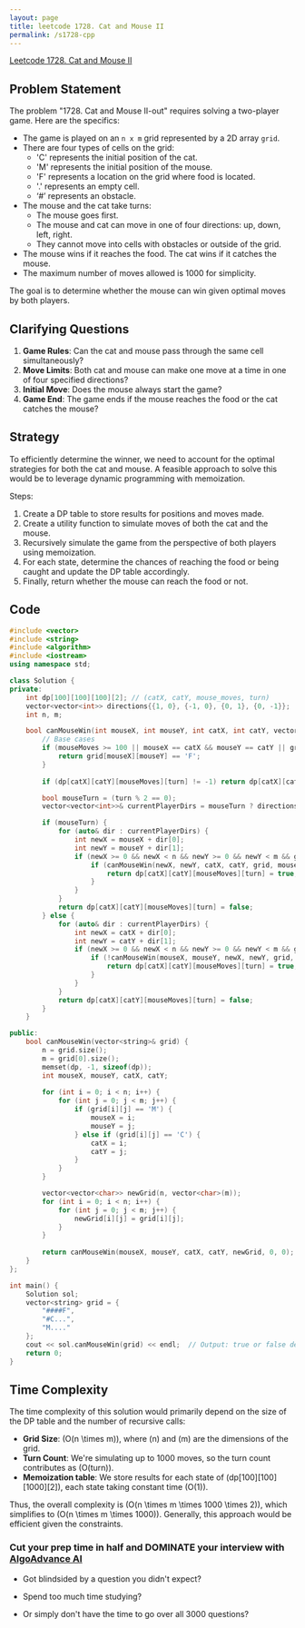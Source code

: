 ```yaml
---
layout: page
title: leetcode 1728. Cat and Mouse II
permalink: /s1728-cpp
---
```

[Leetcode 1728. Cat and Mouse II](https://algoadvance.github.io/algoadvance/l1728)
## Problem Statement

The problem "1728. Cat and Mouse II-out" requires solving a two-player game. Here are the specifics:

- The game is played on an `n x m` grid represented by a 2D array `grid`.
- There are four types of cells on the grid:
  - 'C' represents the initial position of the cat.
  - 'M' represents the initial position of the mouse.
  - 'F' represents a location on the grid where food is located.
  - '.' represents an empty cell.
  - ‘#’ represents an obstacle.
- The mouse and the cat take turns:
  - The mouse goes first.
  - The mouse and cat can move in one of four directions: up, down, left, right.
  - They cannot move into cells with obstacles or outside of the grid.
- The mouse wins if it reaches the food. The cat wins if it catches the mouse.
- The maximum number of moves allowed is 1000 for simplicity.

The goal is to determine whether the mouse can win given optimal moves by both players.

## Clarifying Questions

1. **Game Rules**: Can the cat and mouse pass through the same cell simultaneously?
2. **Move Limits**: Both cat and mouse can make one move at a time in one of four specified directions?
3. **Initial Move**: Does the mouse always start the game?
4. **Game End**: The game ends if the mouse reaches the food or the cat catches the mouse?

## Strategy

To efficiently determine the winner, we need to account for the optimal strategies for both the cat and mouse. A feasible approach to solve this would be to leverage dynamic programming with memoization. 

Steps:
1. Create a DP table to store results for positions and moves made.
2. Create a utility function to simulate moves of both the cat and the mouse.
3. Recursively simulate the game from the perspective of both players using memoization.
4. For each state, determine the chances of reaching the food or being caught and update the DP table accordingly.
5. Finally, return whether the mouse can reach the food or not.

## Code

```cpp
#include <vector>
#include <string>
#include <algorithm>
#include <iostream>
using namespace std;

class Solution {
private:
    int dp[100][100][100][2]; // (catX, catY, mouse_moves, turn)
    vector<vector<int>> directions{{1, 0}, {-1, 0}, {0, 1}, {0, -1}};
    int n, m;

    bool canMouseWin(int mouseX, int mouseY, int catX, int catY, vector<vector<char>>& grid, int mouseMoves, int turn) {
        // Base cases
        if (mouseMoves >= 100 || mouseX == catX && mouseY == catY || grid[mouseX][mouseY] == 'F') {
            return grid[mouseX][mouseY] == 'F';
        }
        
        if (dp[catX][catY][mouseMoves][turn] != -1) return dp[catX][catY][mouseMoves][turn];

        bool mouseTurn = (turn % 2 == 0);
        vector<vector<int>>& currentPlayerDirs = mouseTurn ? directions : directions;

        if (mouseTurn) {
            for (auto& dir : currentPlayerDirs) {
                int newX = mouseX + dir[0];
                int newY = mouseY + dir[1];
                if (newX >= 0 && newX < n && newY >= 0 && newY < m && grid[newX][newY] != '#') {
                    if (canMouseWin(newX, newY, catX, catY, grid, mouseMoves + 1, turn + 1)) {
                        return dp[catX][catY][mouseMoves][turn] = true;
                    }
                }
            }
            return dp[catX][catY][mouseMoves][turn] = false;
        } else {
            for (auto& dir : currentPlayerDirs) {
                int newX = catX + dir[0];
                int newY = catY + dir[1];
                if (newX >= 0 && newX < n && newY >= 0 && newY < m && grid[newX][newY] != '#') {
                    if (!canMouseWin(mouseX, mouseY, newX, newY, grid, mouseMoves, turn + 1)) {
                        return dp[catX][catY][mouseMoves][turn] = true;
                    }
                }
            }
            return dp[catX][catY][mouseMoves][turn] = false;
        }
    }

public:
    bool canMouseWin(vector<string>& grid) {
        n = grid.size();
        m = grid[0].size();
        memset(dp, -1, sizeof(dp));
        int mouseX, mouseY, catX, catY;
        
        for (int i = 0; i < n; i++) {
            for (int j = 0; j < m; j++) {
                if (grid[i][j] == 'M') {
                    mouseX = i;
                    mouseY = j;
                } else if (grid[i][j] == 'C') {
                    catX = i;
                    catY = j;
                }
            }
        }

        vector<vector<char>> newGrid(n, vector<char>(m));
        for (int i = 0; i < n; i++) {
            for (int j = 0; j < m; j++) {
                newGrid[i][j] = grid[i][j];
            }
        }
        
        return canMouseWin(mouseX, mouseY, catX, catY, newGrid, 0, 0);
    }
};

int main() {
    Solution sol;
    vector<string> grid = {
        "####F",
        "#C...",
        "M...."
    };
    cout << sol.canMouseWin(grid) << endl;  // Output: true or false depending on the grid configuration and positions.
    return 0;
}
```

## Time Complexity

The time complexity of this solution would primarily depend on the size of the DP table and the number of recursive calls:

- **Grid Size**: \(O(n \times m)\), where \(n\) and \(m\) are the dimensions of the grid.
- **Turn Count**: We're simulating up to 1000 moves, so the turn count contributes as \(O(turn)\).
- **Memoization table**: We store results for each state of \(dp[100][100][1000][2]\), each state taking constant time \(O(1)\).

Thus, the overall complexity is \(O(n \times m \times 1000 \times 2)\), which simplifies to \(O(n \times m \times 1000)\). Generally, this approach would be efficient given the constraints.


### Cut your prep time in half and DOMINATE your interview with [AlgoAdvance AI](https://algoAdvance.com)

- Got blindsided by a question you didn't expect?

- Spend too much time studying?

- Or simply don't have the time to go over all 3000 questions?

